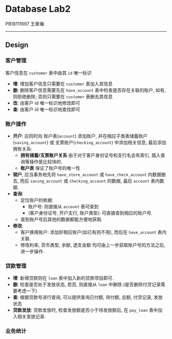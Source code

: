 # Database Lab2

PB18111697 王章瀚

-----

## Design

### 客户管理

客户信息在 `customer` 表中由其 `id` 唯一标识

- **增**: 增加客户信息只需要在 `customer` 表加入其信息
- **删**: 删除客户信息需要先在 `have_account` 表中检查是否存在关联的账户, 如有, 则拒绝删除; 否则只需要在 `customer` 表删去其信息
- **改**: 由客户 id 唯一标识地修改即可
- **查**: 由客户 id 唯一标识地查找即可

### 账户操作

- **开户**: 应同时向 账户表(`account`) 添加账户, 并在相应子类表储蓄账户(`saving_account`) 或 支票账户(`checking_account`) 中添加相关信息, 最后添加拥有关系:
  - **拥有储蓄/支票账户关系** 由于对于客户身份证号和支行名会有索引, 插入查询等操作是比较快的.
  - **账户表** 保证了账户号的唯一性
- **销户**, 应当事务地先将 `have_store_account` 或 `have_check_account` 内数据删去, 而后 `saving_account` 或 `checking_account` 的数据, 最后 `account` 表内数据.
- **查询**: 
  - 定位账户的依据: 
    - 账户号: 则直接从 `account` 表可查到
    - (客户身份证号, 开户支行, 账户类型): 可直接查到相应的账户号.
  - 查到账户号后其他的数据都能方便地获取.
- **修改**:
  - 客户换用账户: 添加好相应账户(如已有则不用), 而后在 `have_account` 表内关联.
  - 修改利率, 货币类型, 余额, 透支金额 均可由上一步获取账户号的方法之后, 进一步操作.

### 贷款管理

- **增**: 新增贷款则在 `loan` 表中加入新的贷款项目即可.
- **删**: 检查是否处于发放状态, 若否, 则直接从 `loan` 中删除.(是否删除付贷记录需要考虑一下)
- **查**: 根据贷款号进行查询, 可以提供查询已付额, 待付额, 总额, 付贷记录, 发放状态
- **贷款发放**: 贷款发放时, 检查发放额是否小于待发放额后, 在 `pay_loan` 表中加入相关发放记录.

### 业务统计

